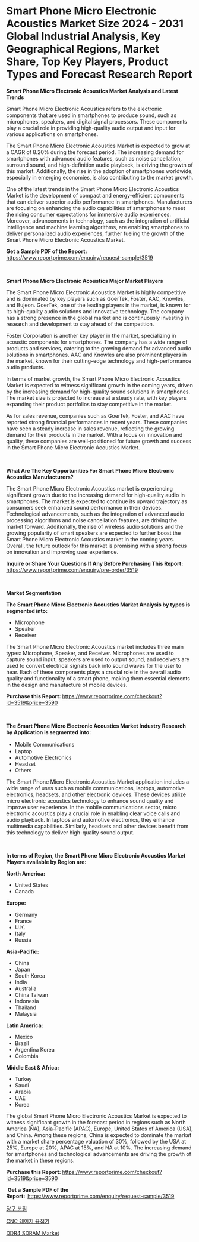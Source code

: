 <p><h1>Smart Phone Micro Electronic Acoustics Market Size 2024 - 2031 Global Industrial Analysis, Key Geographical Regions, Market Share, Top Key Players, Product Types and Forecast Research Report</h1></p><p><strong>Smart Phone Micro Electronic Acoustics Market Analysis and Latest Trends</strong></p>
<p><p>Smart Phone Micro Electronic Acoustics refers to the electronic components that are used in smartphones to produce sound, such as microphones, speakers, and digital signal processors. These components play a crucial role in providing high-quality audio output and input for various applications on smartphones.</p><p>The Smart Phone Micro Electronic Acoustics Market is expected to grow at a CAGR of 8.20% during the forecast period. The increasing demand for smartphones with advanced audio features, such as noise cancellation, surround sound, and high-definition audio playback, is driving the growth of this market. Additionally, the rise in the adoption of smartphones worldwide, especially in emerging economies, is also contributing to the market growth.</p><p>One of the latest trends in the Smart Phone Micro Electronic Acoustics Market is the development of compact and energy-efficient components that can deliver superior audio performance in smartphones. Manufacturers are focusing on enhancing the audio capabilities of smartphones to meet the rising consumer expectations for immersive audio experiences. Moreover, advancements in technology, such as the integration of artificial intelligence and machine learning algorithms, are enabling smartphones to deliver personalized audio experiences, further fueling the growth of the Smart Phone Micro Electronic Acoustics Market.</p></p>
<p><strong>Get a Sample PDF of the Report:&nbsp;</strong> <a href="https://www.reportprime.com/enquiry/request-sample/3519">https://www.reportprime.com/enquiry/request-sample/3519</a></p>
<p>&nbsp;</p>
<p><strong>Smart Phone Micro Electronic Acoustics Major Market Players</strong></p>
<p><p>The Smart Phone Micro Electronic Acoustics Market is highly competitive and is dominated by key players such as GoerTek, Foster, AAC, Knowles, and Bujeon. GoerTek, one of the leading players in the market, is known for its high-quality audio solutions and innovative technology. The company has a strong presence in the global market and is continuously investing in research and development to stay ahead of the competition.</p><p>Foster Corporation is another key player in the market, specializing in acoustic components for smartphones. The company has a wide range of products and services, catering to the growing demand for advanced audio solutions in smartphones. AAC and Knowles are also prominent players in the market, known for their cutting-edge technology and high-performance audio products.</p><p>In terms of market growth, the Smart Phone Micro Electronic Acoustics Market is expected to witness significant growth in the coming years, driven by the increasing demand for high-quality sound solutions in smartphones. The market size is projected to increase at a steady rate, with key players expanding their product portfolios to stay competitive in the market.</p><p>As for sales revenue, companies such as GoerTek, Foster, and AAC have reported strong financial performances in recent years. These companies have seen a steady increase in sales revenue, reflecting the growing demand for their products in the market. With a focus on innovation and quality, these companies are well-positioned for future growth and success in the Smart Phone Micro Electronic Acoustics Market.</p></p>
<p>&nbsp;</p>
<p><strong>What Are The Key Opportunities For Smart Phone Micro Electronic Acoustics Manufacturers?</strong></p>
<p><p>The Smart Phone Micro Electronic Acoustics market is experiencing significant growth due to the increasing demand for high-quality audio in smartphones. The market is expected to continue its upward trajectory as consumers seek enhanced sound performance in their devices. Technological advancements, such as the integration of advanced audio processing algorithms and noise cancellation features, are driving the market forward. Additionally, the rise of wireless audio solutions and the growing popularity of smart speakers are expected to further boost the Smart Phone Micro Electronic Acoustics market in the coming years. Overall, the future outlook for this market is promising with a strong focus on innovation and improving user experience.</p></p>
<p><strong>Inquire or Share Your Questions If Any Before Purchasing This Report:</strong> <a href="https://www.reportprime.com/enquiry/pre-order/3519">https://www.reportprime.com/enquiry/pre-order/3519</a></p>
<p>&nbsp;</p>
<p><strong>Market Segmentation</strong></p>
<p><strong>The Smart Phone Micro Electronic Acoustics Market Analysis by types is segmented into:</strong></p>
<p><ul><li>Microphone</li><li>Speaker</li><li>Receiver</li></ul></p>
<p><p>The Smart Phone Micro Electronic Acoustics market includes three main types: Microphone, Speaker, and Receiver. Microphones are used to capture sound input, speakers are used to output sound, and receivers are used to convert electrical signals back into sound waves for the user to hear. Each of these components plays a crucial role in the overall audio quality and functionality of a smart phone, making them essential elements in the design and manufacture of mobile devices.</p></p>
<p><strong>Purchase this Report:&nbsp;</strong><a href="https://www.reportprime.com/checkout?id=3519&price=3590">https://www.reportprime.com/checkout?id=3519&price=3590</a></p>
<p>&nbsp;</p>
<p><strong>The Smart Phone Micro Electronic Acoustics Market Industry Research by Application is segmented into:</strong></p>
<p><ul><li>Mobile Communications 　 　</li><li>Laptop</li><li>Automotive Electronics</li><li>Headset</li><li>Others</li></ul></p>
<p><p>The Smart Phone Micro Electronic Acoustics Market application includes a wide range of uses such as mobile communications, laptops, automotive electronics, headsets, and other electronic devices. These devices utilize micro electronic acoustics technology to enhance sound quality and improve user experience. In the mobile communications sector, micro electronic acoustics play a crucial role in enabling clear voice calls and audio playback. In laptops and automotive electronics, they enhance multimedia capabilities. Similarly, headsets and other devices benefit from this technology to deliver high-quality sound output.</p></p>
<p>&nbsp;</p>
<p><strong>In terms of Region, the Smart Phone Micro Electronic Acoustics Market Players available by Region are:</strong></p>
<p>
    <p> <strong> North America: </strong>
        <ul>
            <li>United States</li>
            <li>Canada</li>
        </ul>
        </p> 
    <p> <strong> Europe: </strong>
        <ul>
            <li>Germany</li>
            <li>France</li>
            <li>U.K.</li>
            <li>Italy</li>
            <li>Russia</li>
        </ul>
        </p> 
    <p> <strong> Asia-Pacific: </strong>
        <ul>
            <li>China</li>
            <li>Japan</li>
            <li>South Korea</li>
            <li>India</li>
            <li>Australia</li>
            <li>China Taiwan</li>
            <li>Indonesia</li>
            <li>Thailand</li>
            <li>Malaysia</li>
        </ul>
        </p> 
    <p> <strong> Latin America: </strong>
        <ul>
            <li>Mexico</li>
            <li>Brazil</li>
            <li>Argentina Korea</li>
            <li>Colombia</li>
        </ul>
        </p> 
    <p> <strong> Middle East & Africa: </strong>
        <ul>
            <li>Turkey</li>
            <li>Saudi</li>
            <li>Arabia</li>
            <li>UAE</li>
            <li>Korea</li>
        </ul>
    </p>
    </p>
<p><p>The global Smart Phone Micro Electronic Acoustics Market is expected to witness significant growth in the forecast period in regions such as North America (NA), Asia-Pacific (APAC), Europe, United States of America (USA), and China. Among these regions, China is expected to dominate the market with a market share percentage valuation of 30%, followed by the USA at 25%, Europe at 20%, APAC at 15%, and NA at 10%. The increasing demand for smartphones and technological advancements are driving the growth of the market in these regions.</p></p>
<p><strong>Purchase this Report: </strong><a href="https://www.reportprime.com/checkout?id=3519&price=3590">https://www.reportprime.com/checkout?id=3519&price=3590</a></p>
<p>&nbsp;<strong>Get a Sample PDF of the Report:&nbsp;&nbsp;</strong><a href="https://www.reportprime.com/enquiry/request-sample/3519">https://www.reportprime.com/enquiry/request-sample/3519</a></p>
<p><strong></strong></p>
<p><p><a href="https://github.com/JeromeRtyau89966/Market-Research-Report-List-1/blob/main/944667313582.md">당구 분필</a></p><p><a href="https://github.com/TimmyMann6767/Market-Research-Report-List-1/blob/main/438714613581.md">CNC 레이저 용접기</a></p><p><a href="https://github.com/Airanohannonzb68e5pb53oc1/Market-Research-Report-List-1/blob/main/ddr4-sdram-market.md">DDR4 SDRAM Market</a></p></p>